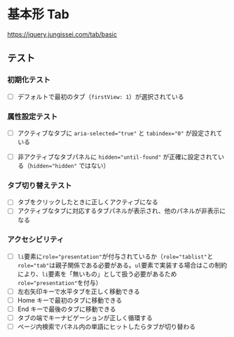 # 基本形 Tab

https://jquery.jungissei.com/tab/basic

## テスト

### 初期化テスト
- [ ] デフォルトで最初のタブ（`firstView: 1`）が選択されている

### 属性設定テスト
- [ ] アクティブなタブに `aria-selected="true"` と `tabindex="0"` が設定されている
- [ ] 非アクティブなタブパネルに `hidden="until-found"` が正確に設定されている（`hidden="hidden"` ではない）


### タブ切り替えテスト
- [ ] タブをクリックしたときに正しくアクティブになる
- [ ] アクティブなタブに対応するタブパネルが表示され、他のパネルが非表示になる

### アクセシビリティ
- [ ] `li`要素に`role="presentation"`が付与されているか（`role="tablist"`と`role="tab"`は親子関係である必要がある。`ul`要素で実装する場合はこの制約により、`li`要素を「無いもの」として扱う必要があるため`role="presentation"`を付与）
- [ ] 左右矢印キーで水平タブを正しく移動できる
- [ ] Home キーで最初のタブに移動できる
- [ ] End キーで最後のタブに移動できる
- [ ] タブの端でキーナビゲーションが正しく循環する
- [ ] ページ内検索でパネル内の単語にヒットしたらタブが切り替わる
